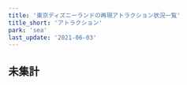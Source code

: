 ```yaml
---
title: '東京ディズニーランドの再現アトラクション状況一覧'
title_short: 'アトラクション'
park: 'sea'
last_update: '2021-06-03'
---
```




## 未集計